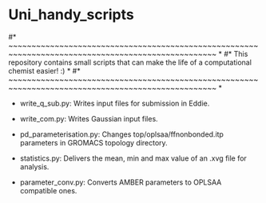 # Uni_handy_scripts
#* ~~~~~~~~~~~~~~~~~~~~~~~~~~~~~~~~~~~~~~~~~~~~~~~~~~~~~~~~~~~~~~~~~~~~~~~~~~~~~~~~~~~~~~~~~~~~~~~~~~~ *
#* This repository contains small scripts that can make the life of a computational chemist easier! :) *
#* ~~~~~~~~~~~~~~~~~~~~~~~~~~~~~~~~~~~~~~~~~~~~~~~~~~~~~~~~~~~~~~~~~~~~~~~~~~~~~~~~~~~~~~~~~~~~~~~~~~~ *

- write_q_sub.py: Writes input files for submission in Eddie. 
     
- write_com.py: Writes Gaussian input files.
     
- pd_parameterisation.py:  Changes top/oplsaa/ffnonbonded.itp parameters in GROMACS topology directory.
     
- statistics.py: Delivers the mean, min and max value of an .xvg file for analysis.
     
- parameter_conv.py:  Converts AMBER parameters to OPLSAA compatible ones.
